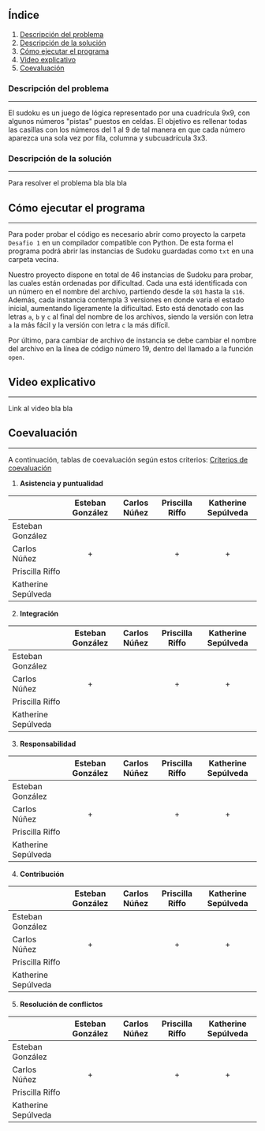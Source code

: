 ## Índice
1. [Descripción del problema](#descripción-del-problema)
2. [Descripción de la solución](#descripción-de-la-solución)
3. [Cómo ejecutar el programa](#cómo-ejecutar-el-programa)
4. [Video explicativo](#video-explicativo)
5. [Coevaluación](#coevaluación)
### Descripción del problema
***
El sudoku es un juego de lógica representado por una cuadrícula 9x9, con algunos números "pistas" puestos en celdas. El objetivo es rellenar todas las casillas con los números del 1 al 9 de tal manera en que cada número aparezca una sola vez por fila, columna y subcuadrícula 3x3.
### Descripción de la solución
***
Para resolver el problema bla bla bla
## Cómo ejecutar el programa
***
Para poder probar el código es necesario abrir como proyecto la carpeta ```Desafio 1``` en un compilador compatible con Python. De esta forma el programa podrá abrir las instancias de Sudoku guardadas como ```txt``` en una carpeta vecina.

Nuestro proyecto dispone en total de 46 instancias de Sudoku para probar, las cuales están ordenadas por dificultad. Cada una está identificada con un número en el nombre del archivo, partiendo desde la ```s01``` hasta la ```s16```. Además, cada instancia contempla 3 versiones en donde varía el estado inicial, aumentando ligeramente la dificultad. Esto está denotado con las letras ```a```, ```b``` y ```c``` al final del nombre de los archivos, siendo la versión con letra ```a``` la más fácil y la versión con letra ```c``` la más difícil.

Por último, para cambiar de archivo de instancia se debe cambiar el nombre del archivo en la línea de código número 19, dentro del llamado a la función ```open```.
## Video explicativo
***
Link al video bla bla
## Coevaluación
***
A continuación, tablas de coevaluación según estos criterios: [Criterios de coevaluación](https://docs.google.com/document/d/1YSba-KNP-ReP_TJePQkCHXJ1x4_MtOizQPIrNnriZbw/edit#)
1. **Asistencia y puntualidad**

|                     | Esteban González | Carlos Núñez | Priscilla Riffo | Katherine Sepúlveda |
| ------------------- | :--------------: | :----------: | :-------------: | :-----------------: |
| Esteban González    | | | | |
| Carlos Núñez        |+| |+|+|
| Priscilla Riffo     | | | | |
| Katherine Sepúlveda | | | | |
2. **Integración**

|                     | Esteban González | Carlos Núñez | Priscilla Riffo | Katherine Sepúlveda |
| ------------------- | :--------------: | :----------: | :-------------: | :-----------------: |
| Esteban González    | | | | |
| Carlos Núñez        |+| |+|+|
| Priscilla Riffo     | | | | |
| Katherine Sepúlveda | | | | |
3. **Responsabilidad**

|                     | Esteban González | Carlos Núñez | Priscilla Riffo | Katherine Sepúlveda |
| ------------------- | :--------------: | :----------: | :-------------: | :-----------------: |
| Esteban González    | | | | |
| Carlos Núñez        |+| |+|+|
| Priscilla Riffo     | | | | |
| Katherine Sepúlveda | | | | |
4. **Contribución**

|                     | Esteban González | Carlos Núñez | Priscilla Riffo | Katherine Sepúlveda |
| ------------------- | :--------------: | :----------: | :-------------: | :-----------------: |
| Esteban González    | | | | |
| Carlos Núñez        |+| |+|+|
| Priscilla Riffo     | | | | |
| Katherine Sepúlveda | | | | |
5. **Resolución de conflictos**

|                     | Esteban González | Carlos Núñez | Priscilla Riffo | Katherine Sepúlveda |
| ------------------- | :--------------: | :----------: | :-------------: | :-----------------: |
| Esteban González    | | | | |
| Carlos Núñez        |+| |+|+|
| Priscilla Riffo     | | | | |
| Katherine Sepúlveda | | | | |
